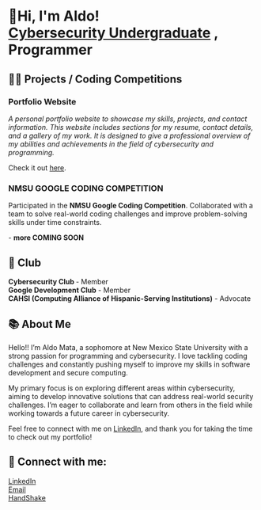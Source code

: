 <h1>👋Hi, I'm Aldo!<br/><a  href="https://github.com/AldoMt4">Cybersecurity Undergraduate</a> <a href="https://www.linkedin.com/in/aldo-mata-95a07a308/"></a>, <a> <a href="https://www.linkedin.com/in/aldo-mata-95a07a308/"></a>Programmer </a></h1>

<h2>👨‍💻 Projects / Coding Competitions </h2>

<h3><strong>Portfolio Website</strong></h3>
<p><em>A personal portfolio website to showcase my skills, projects, and contact information. This website includes sections for my resume, contact details, and a gallery of my work. It is designed to give a professional overview of my abilities and achievements in the field of cybersecurity and programming.</em></p>
<p>Check it out <a href="https://github.com/AldoMt4/AM-website-portofolio" target="_blank">here</a>.</p>
<h3><strong>NMSU GOOGLE CODING COMPETITION   </strong></h3>
<p>Participated in the <strong>NMSU Google Coding Competition</strong>. Collaborated with a team to solve real-world coding challenges and improve problem-solving skills under time constraints.</p>
- <b>more COMING SOON</b>

 
  
  <h2>🏫 Club  </h2>
<p><strong>Cybersecurity Club </strong> - Member<br>
   <strong>Google Development Club</strong> - Member<br>
   <strong>CAHSI (Computing Alliance of Hispanic-Serving Institutions)</strong> - Advocate</p>
<h2>📚 About Me</h2>
<p>
Hello!! I’m Aldo Mata, a sophomore at New Mexico State University with a strong passion for programming and cybersecurity. I love tackling coding challenges and constantly pushing myself to improve my skills in software development and secure computing.
</p>
<p>
My primary focus is on exploring different areas within cybersecurity, aiming to develop innovative solutions that can address real-world security challenges. I’m eager to collaborate and learn from others in the field while working towards a future career in cybersecurity.
</p>
<p>
Feel free to connect with me on <a href="https://www.linkedin.com/in/aldo-mata-95a07a308/">LinkedIn</a>, and thank you for taking the time to check out my portfolio!
</p>


<h2>🤳 Connect with me:     </h2>
<a href="https://www.linkedin.com/in/aldo-mata-95a07a308/">LinkedIn</a><br>
<a href="mailto:aldomata@nmsu.edu">Email</a><br>
<a href="https://nmsu.joinhandshake.com/profiles/50756486">HandShake</a><br>


<!--

- 🔭 I’m currently working on ...
- 🌱 I’m currently learning ...
- 👯 I’m looking to collaborate on ...
- 🤔 I’m looking for help with ...
- 💬 Ask me about ...
- 📫 How to reach me: ...
- 😄 Pronouns: ...
- ⚡ Fun fact: ...
-->
